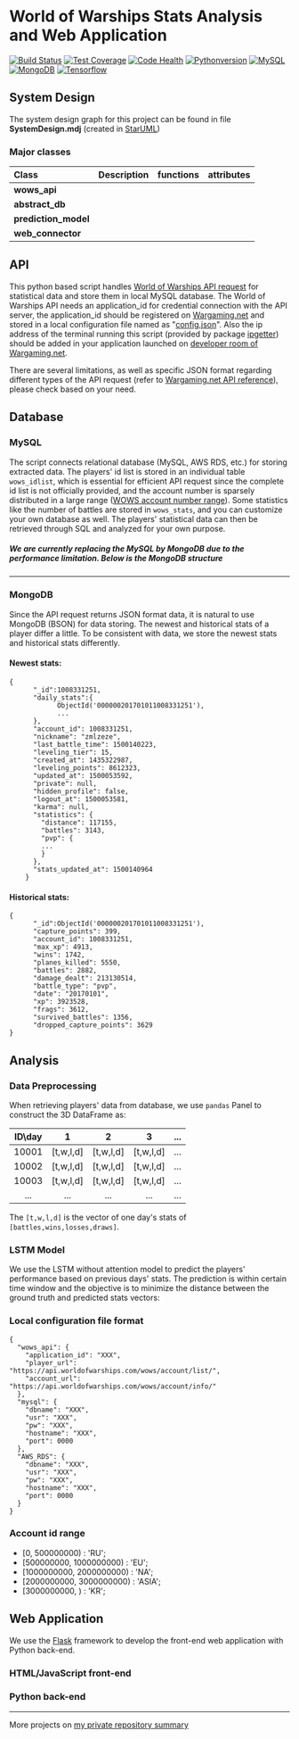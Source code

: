 # World of Warships Stats Analysis and Web Application

[![Build Status](https://travis-ci.org/WilliamOnVoyage/World-of-Warships-Stats-Analysis.svg?branch=master)](https://travis-ci.org/WilliamOnVoyage/World-of-Warships-Stats-Analysis) [![Test Coverage](https://codeclimate.com/github/WilliamOnVoyage/World-of-Warships-Stats-Analysis/badges/coverage.svg)](https://codeclimate.com/github/WilliamOnVoyage/World-of-Warships-Stats-Analysis/coverage) [![Code Health](https://landscape.io/github/WilliamOnVoyage/World-of-Warships-Stats-Analysis/master/landscape.svg?style=flat)](https://landscape.io/github/WilliamOnVoyage/World-of-Warships-Stats-Analysis/master)
[![Pythonversion](https://img.shields.io/badge/python-3.5-blue.svg)](https://sourceforge.net/projects/winpython/files/WinPython_3.5/3.5.2.3/) [![MySQL](https://img.shields.io/badge/mysql-5.5-blue.svg)](https://dev.mysql.com/downloads/windows/installer/5.5.html) [![MongoDB](https://img.shields.io/badge/mongo-3.4-blue.svg)](https://docs.mongodb.com/manual/release-notes/3.4/?_ga=2.148716407.1370168894.1503081314-630273995.1503081314) [![Tensorflow](https://img.shields.io/badge/tensorflow-1.0.1-blue.svg)](https://github.com/tensorflow/tensorflow/tree/r1.0) 
## System Design
The system design graph for this project can be found in file **SystemDesign.mdj** (created in [StarUML](http://staruml.io/))
### Major classes
|Class|Description|functions|attributes|
|:----|:----|:----|:----|
|**wows_api**||||
|**abstract_db**||||
|**prediction_model**||||
|**web_connector**||||

## API
This python based script handles [World of Warships API request](https://developers.wargaming.net/) for statistical data and store them in local MySQL database. The World of Warships API needs an application_id for credential connection with the API server, the application_id should be registered on [Wargaming.net](https://developers.wargaming.net/applications/) and stored in a local configuration file named as "[config.json](#local-configuration-file-format)". Also the ip address of the terminal running this script (provided by package [ipgetter](https://pypi.python.org/pypi/ipgetter/0.6)) should be added in your application launched on [developer room of Wargaming.net](https://developers.wargaming.net/applications/).

There are several limitations, as well as specific JSON format regarding different types of the API request (refer to [Wargaming.net API reference](https://developers.wargaming.net/reference/all/wot/account/list/?application_id=bc7a1942582313fd553a85240bd491c8&r_realm=ru)), please check based on your need.

## Database
### MySQL
The script connects relational database (MySQL, AWS RDS, etc.) for storing extracted data. The players' id list is stored in an individual table `wows_idlist`, which is essential for efficient API request since the complete id list is not officially provided, and the account number is sparsely distributed in a large range ([WOWS account number range](#account-id-range)). Some statistics like the number of battles are stored in `wows_stats`, and you can customize your own database as well.
The players' statistical data can then be retrieved through SQL and analyzed for your own purpose.

##### We are currently replacing the MySQL by MongoDB due to the performance limitation. Below is the MongoDB structure
---
### MongoDB
Since the API request returns JSON format data, it is natural to use MongoDB (BSON) for data storing. The newest and historical stats of a player differ a little. To be consistent with data, we store the newest stats and historical stats differently.
#### Newest stats:
```
{
      "_id":1008331251,
      "daily_stats":{
            ObjectId('000000201701011008331251'),
            ...
      },
      "account_id": 1008331251,
      "nickname": "zmlzeze",
      "last_battle_time": 1500140223,
      "leveling_tier": 15,
      "created_at": 1435322987,
      "leveling_points": 8612323,
      "updated_at": 1500053592,
      "private": null,
      "hidden_profile": false,
      "logout_at": 1500053581,
      "karma": null,
      "statistics": {
        "distance": 117155,
        "battles": 3143,
        "pvp": {
        ...
        }
      },
      "stats_updated_at": 1500140964
    }
```
#### Historical stats:
```
{
      "_id":ObjectId('000000201701011008331251'),
      "capture_points": 399,
      "account_id": 1008331251,
      "max_xp": 4913,
      "wins": 1742,
      "planes_killed": 5550,
      "battles": 2882,
      "damage_dealt": 213130514,
      "battle_type": "pvp",
      "date": "20170101",
      "xp": 3923528,
      "frags": 3612,
      "survived_battles": 1356,
      "dropped_capture_points": 3629
}
```
## Analysis
### Data Preprocessing
When retrieving players' data from database, we use `pandas` Panel to construct the 3D DataFrame as:

|ID\day|1|2|3|...|
|:----:|:----:|:----:|:----:|:----:|
|10001|[t,w,l,d]|[t,w,l,d]|[t,w,l,d]|...|
|10002|[t,w,l,d]|[t,w,l,d]|[t,w,l,d]|...|
|10003|[t,w,l,d]|[t,w,l,d]|[t,w,l,d]|...|
|...|...|...|...|...|

The `[t,w,l,d]` is the vector of one day's stats of `[battles,wins,losses,draws]`.

### LSTM Model
We use the LSTM without attention model to predict the players' performance based on previous days' stats. The prediction is within certain time window and the objective is to minimize the distance between the ground truth and predicted stats vectors:

### Local configuration file format
```
{
  "wows_api": {
    "application_id": "XXX",
    "player_url": "https://api.worldofwarships.com/wows/account/list/",
    "account_url": "https://api.worldofwarships.com/wows/account/info/"
  },
  "mysql": {
    "dbname": "XXX",
    "usr": "XXX",
    "pw": "XXX",
    "hostname": "XXX",
    "port": 0000
  },
  "AWS_RDS": {
    "dbname": "XXX",
    "usr": "XXX",
    "pw": "XXX",
    "hostname": "XXX",
    "port": 0000
  }
}
```
### Account id range
* [0, 500000000) : 'RU';
* [500000000, 1000000000) : 'EU';
* [1000000000, 2000000000) : 'NA';
* [2000000000, 3000000000) : 'ASIA';
* [3000000000, ) : 'KR';


## Web Application
We use the [Flask](http://flask.pocoo.org/) framework to develop the front-end web application with Python back-end.
### HTML/JavaScript front-end

### Python back-end
---
More projects on [my private repository summary](https://williamonvoyage.github.io/Private-Repository-Summary/)
